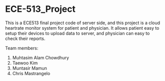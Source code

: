 # ECE-513_Project

This is a ECE513 final project code of server side, and this project is a cloud heartrate monitor system for patient and physician. It allows patient easy to setup their devices to upload data to server, and physician can easy to check their reports.

Team members:

1. Muhtasim Alam Chowdhury
2. Taewoo Kim
3. Muntasir Mamun
4. Chris Mastrangelo

